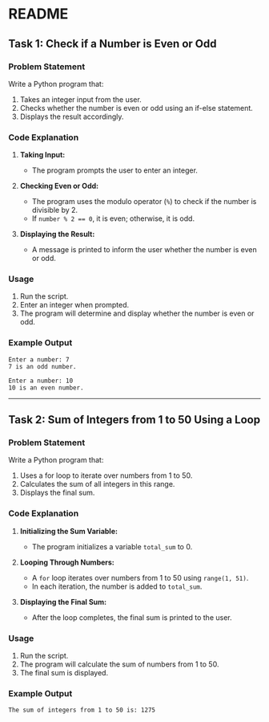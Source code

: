# README

## Task 1: Check if a Number is Even or Odd
### Problem Statement
Write a Python program that:
1. Takes an integer input from the user.
2. Checks whether the number is even or odd using an if-else statement.
3. Displays the result accordingly.

### Code Explanation
1. **Taking Input:**
   - The program prompts the user to enter an integer.

2. **Checking Even or Odd:**
   - The program uses the modulo operator (`%`) to check if the number is divisible by 2.
   - If `number % 2 == 0`, it is even; otherwise, it is odd.

3. **Displaying the Result:**
   - A message is printed to inform the user whether the number is even or odd.

### Usage
1. Run the script.
2. Enter an integer when prompted.
3. The program will determine and display whether the number is even or odd.

### Example Output
```
Enter a number: 7
7 is an odd number.
```
```
Enter a number: 10
10 is an even number.
```

---

## Task 2: Sum of Integers from 1 to 50 Using a Loop
### Problem Statement
Write a Python program that:
1. Uses a for loop to iterate over numbers from 1 to 50.
2. Calculates the sum of all integers in this range.
3. Displays the final sum.

### Code Explanation
1. **Initializing the Sum Variable:**
   - The program initializes a variable `total_sum` to 0.

2. **Looping Through Numbers:**
   - A `for` loop iterates over numbers from 1 to 50 using `range(1, 51)`.
   - In each iteration, the number is added to `total_sum`.

3. **Displaying the Final Sum:**
   - After the loop completes, the final sum is printed to the user.

### Usage
1. Run the script.
2. The program will calculate the sum of numbers from 1 to 50.
3. The final sum is displayed.

### Example Output
```
The sum of integers from 1 to 50 is: 1275
